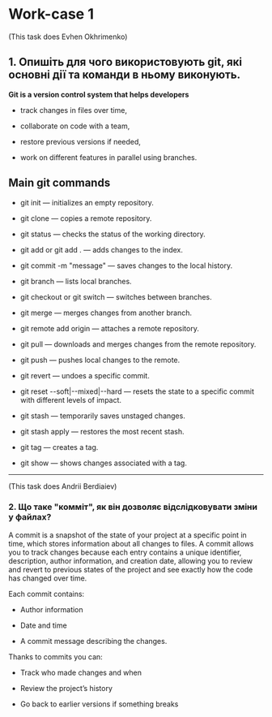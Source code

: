 <h1> Work-case 1 </h1>

(This task does Evhen Okhrimenko)

<h2>1. Опишіть для чого використовують git, які основні дії та команди в ньому виконують.  </h2>

 <b> Git is a version control system that helps developers </b>

 - track changes in files over time,

 - collaborate on code with a team,

 - restore previous versions if needed,
   
 - work on different features in parallel using branches.

<b> Main git commands </b>
---
- git init — initializes an empty repository.

- git clone <URL> — copies a remote repository.

- git status — checks the status of the working directory.

- git add <file> or git add . — adds changes to the index.

- git commit -m "message" — saves changes to the local history.

- git branch — lists local branches.

- git checkout <branch> or git switch <branch> — switches between branches.

- git merge <branch> — merges changes from another branch.

- git remote add origin <URL> — attaches a remote repository.

- git pull — downloads and merges changes from the remote repository.

- git push — pushes local changes to the remote.

- git revert <hash> — undoes a specific commit.

- git reset --soft|--mixed|--hard <hash> — resets the state to a specific commit with different levels of impact.

- git stash — temporarily saves unstaged changes.

- git stash apply — restores the most recent stash.

- git tag <name> — creates a tag.

- git show <tag> — shows changes associated with a tag.

---
(This task does Andrii Berdiaiev)

<h3> 2. Що таке "комміт", як він дозволяє відслідковувати зміни у файлах? </h3>
   
<p> A commit is a snapshot of the state of your project at a specific point in time, which stores information about all changes to files. A commit allows you to track changes because each entry contains a unique identifier, description, author information, and creation date, allowing you to review and revert to previous states of the project and see exactly how the code has changed over time.

 Each commit contains: 

- Author information
  
 - Date and time
   
 - A commit message describing the changes.
   
 Thanks to commits you can:

- Track who made changes and when
  
- Review the project’s history
  
- Go back to earlier versions if something breaks </p>
